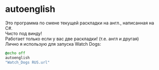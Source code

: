 # autoenglish
Это программа по смене текущей раскладки на англ., написанная на C#.  
Чисто под винду!  
Работает только если у вас две раскладки! (т.е. англ и другая)  
Лично я использую для запуска Watch Dogs:
```bat
@echo off
autoenglish
"Watch_Dogs RUS.url"
```